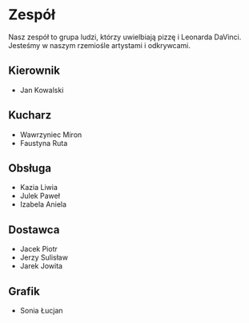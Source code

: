 # Zespół

Nasz zespół to grupa ludzi, którzy uwielbiają pizzę i Leonarda DaVinci. Jesteśmy w naszym rzemiośle artystami i odkrywcami.

## Kierownik
  - Jan Kowalski
  
## Kucharz
   - Wawrzyniec Miron
   -  Faustyna Ruta 

## Obsługa
   - Kazia Liwia
   - Julek Paweł 
   - Izabela Aniela 
  
## Dostawca
  -  Jacek Piotr
  -   Jerzy Sulisław
  -    Jarek Jowita

## Grafik
  - Sonia Łucjan 
